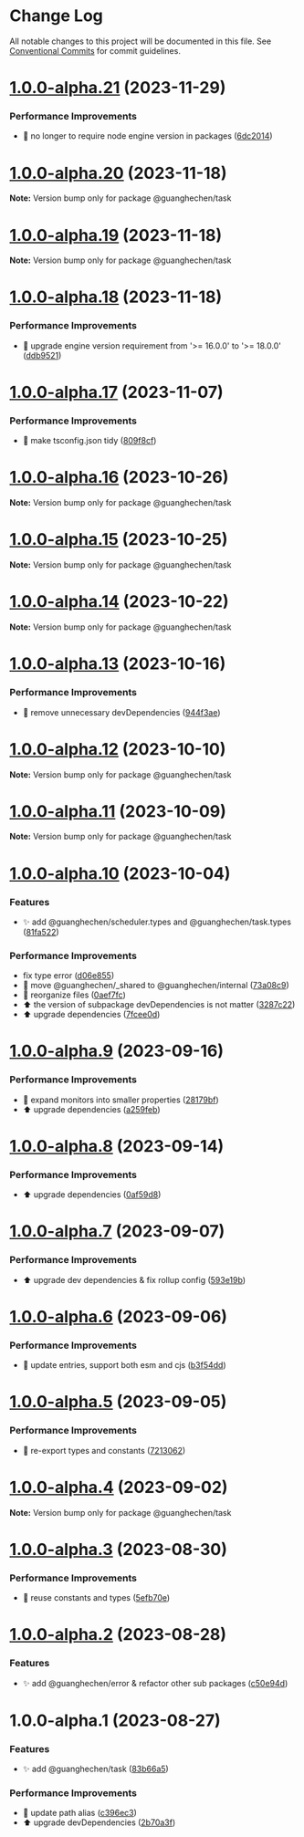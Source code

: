 # Change Log

All notable changes to this project will be documented in this file.
See [Conventional Commits](https://conventionalcommits.org) for commit guidelines.

# [1.0.0-alpha.21](https://github.com/guanghechen/sora/compare/@guanghechen/task@1.0.0-alpha.20...@guanghechen/task@1.0.0-alpha.21) (2023-11-29)


### Performance Improvements

* 🔧 no longer to require node engine version in packages ([6dc2014](https://github.com/guanghechen/sora/commit/6dc2014122dd44bcadc893e2ee98697265e7d61e))





# [1.0.0-alpha.20](https://github.com/guanghechen/sora/compare/@guanghechen/task@1.0.0-alpha.19...@guanghechen/task@1.0.0-alpha.20) (2023-11-18)

**Note:** Version bump only for package @guanghechen/task





# [1.0.0-alpha.19](https://github.com/guanghechen/sora/compare/@guanghechen/task@1.0.0-alpha.18...@guanghechen/task@1.0.0-alpha.19) (2023-11-18)

**Note:** Version bump only for package @guanghechen/task





# [1.0.0-alpha.18](https://github.com/guanghechen/sora/compare/@guanghechen/task@1.0.0-alpha.17...@guanghechen/task@1.0.0-alpha.18) (2023-11-18)


### Performance Improvements

* 🔧 upgrade engine version requirement from '>= 16.0.0' to '>= 18.0.0' ([ddb9521](https://github.com/guanghechen/sora/commit/ddb9521b529b2ca838554794339b9e27ac80b8aa))





# [1.0.0-alpha.17](https://github.com/guanghechen/sora/compare/@guanghechen/task@1.0.0-alpha.16...@guanghechen/task@1.0.0-alpha.17) (2023-11-07)


### Performance Improvements

* 🔧 make tsconfig.json tidy ([809f8cf](https://github.com/guanghechen/sora/commit/809f8cf6b18da2d8fbba1566a5f4a783b52683da))





# [1.0.0-alpha.16](https://github.com/guanghechen/sora/compare/@guanghechen/task@1.0.0-alpha.15...@guanghechen/task@1.0.0-alpha.16) (2023-10-26)

**Note:** Version bump only for package @guanghechen/task





# [1.0.0-alpha.15](https://github.com/guanghechen/sora/compare/@guanghechen/task@1.0.0-alpha.14...@guanghechen/task@1.0.0-alpha.15) (2023-10-25)

**Note:** Version bump only for package @guanghechen/task





# [1.0.0-alpha.14](https://github.com/guanghechen/sora/compare/@guanghechen/task@1.0.0-alpha.13...@guanghechen/task@1.0.0-alpha.14) (2023-10-22)

**Note:** Version bump only for package @guanghechen/task





# [1.0.0-alpha.13](https://github.com/guanghechen/sora/compare/@guanghechen/task@1.0.0-alpha.12...@guanghechen/task@1.0.0-alpha.13) (2023-10-16)


### Performance Improvements

* 🔧 remove unnecessary devDependencies ([944f3ae](https://github.com/guanghechen/sora/commit/944f3aee64e68ce52ca30237c7d0240a82c9c58f))





# [1.0.0-alpha.12](https://github.com/guanghechen/sora/compare/@guanghechen/task@1.0.0-alpha.11...@guanghechen/task@1.0.0-alpha.12) (2023-10-10)

**Note:** Version bump only for package @guanghechen/task





# [1.0.0-alpha.11](https://github.com/guanghechen/sora/compare/@guanghechen/task@1.0.0-alpha.10...@guanghechen/task@1.0.0-alpha.11) (2023-10-09)

**Note:** Version bump only for package @guanghechen/task





# [1.0.0-alpha.10](https://github.com/guanghechen/sora/compare/@guanghechen/task@1.0.0-alpha.9...@guanghechen/task@1.0.0-alpha.10) (2023-10-04)


### Features

* ✨ add @guanghechen/scheduler.types and @guanghechen/task.types ([81fa522](https://github.com/guanghechen/sora/commit/81fa52203ace549fc15da97218bd38a31eda4af9))


### Performance Improvements

* fix type error ([d06e855](https://github.com/guanghechen/sora/commit/d06e855ccc9d98768fcd4dd171e9288d7b645bd2))
* :truck:  move @guanghechen/_shared to @guanghechen/internal ([73a08c9](https://github.com/guanghechen/sora/commit/73a08c918d5bf1eeb3c6daa69dc50169198b77bf))
* 🎨 reorganize files ([0aef7fc](https://github.com/guanghechen/sora/commit/0aef7fce0cca25b2f4c40ba5881a37cdd1bcb40f))
* ⬆️ the version of subpackage devDependencies is not matter ([3287c22](https://github.com/guanghechen/sora/commit/3287c22fb150af6620c1c9f6f4b186498aea815b))
* ⬆️ upgrade dependencies ([7fcee0d](https://github.com/guanghechen/sora/commit/7fcee0de7b515b1cc9e18758c2be1f38a7374cfb))





# [1.0.0-alpha.9](https://github.com/guanghechen/sora/compare/@guanghechen/task@1.0.0-alpha.8...@guanghechen/task@1.0.0-alpha.9) (2023-09-16)


### Performance Improvements

* 🎨 expand monitors into smaller properties ([28179bf](https://github.com/guanghechen/sora/commit/28179bf6ab0904c5b669e33fbadc9f13f12ccab7))
* ⬆️ upgrade dependencies ([a259feb](https://github.com/guanghechen/sora/commit/a259feba5933148a34e4f498c9b883a5f87b7b50))





# [1.0.0-alpha.8](https://github.com/guanghechen/sora/compare/@guanghechen/task@1.0.0-alpha.7...@guanghechen/task@1.0.0-alpha.8) (2023-09-14)


### Performance Improvements

* ⬆️ upgrade dependencies ([0af59d8](https://github.com/guanghechen/sora/commit/0af59d85d8c2c514f57e5289e87f0a3cbb6ab5ab))





# [1.0.0-alpha.7](https://github.com/guanghechen/sora/compare/@guanghechen/task@1.0.0-alpha.6...@guanghechen/task@1.0.0-alpha.7) (2023-09-07)


### Performance Improvements

* ⬆️ upgrade dev dependencies & fix rollup config ([593e19b](https://github.com/guanghechen/sora/commit/593e19bf68c159ec4f9f5d34a567c832997b5055))





# [1.0.0-alpha.6](https://github.com/guanghechen/sora/compare/@guanghechen/task@1.0.0-alpha.5...@guanghechen/task@1.0.0-alpha.6) (2023-09-06)


### Performance Improvements

* 🔧 update entries, support both esm and cjs ([b3f54dd](https://github.com/guanghechen/sora/commit/b3f54dde89d3b079c422e062cef795194482e165))





# [1.0.0-alpha.5](https://github.com/guanghechen/sora/compare/@guanghechen/task@1.0.0-alpha.4...@guanghechen/task@1.0.0-alpha.5) (2023-09-05)


### Performance Improvements

* 🎨 re-export types and constants ([7213062](https://github.com/guanghechen/sora/commit/721306218d253c3dad6549f145cf51c81e86d9ad))





# [1.0.0-alpha.4](https://github.com/guanghechen/sora/compare/@guanghechen/task@1.0.0-alpha.3...@guanghechen/task@1.0.0-alpha.4) (2023-09-02)

**Note:** Version bump only for package @guanghechen/task





# [1.0.0-alpha.3](https://github.com/guanghechen/sora/compare/@guanghechen/task@1.0.0-alpha.2...@guanghechen/task@1.0.0-alpha.3) (2023-08-30)


### Performance Improvements

* 🎨 reuse constants and types ([5efb70e](https://github.com/guanghechen/sora/commit/5efb70e6df130dc870ccb5add632291dcbd94809))





# [1.0.0-alpha.2](https://github.com/guanghechen/sora/compare/@guanghechen/task@1.0.0-alpha.1...@guanghechen/task@1.0.0-alpha.2) (2023-08-28)


### Features

* ✨ add @guanghechen/error & refactor other sub packages ([c50e94d](https://github.com/guanghechen/sora/commit/c50e94de4b9e6d7fd635c10e202eb8bdc4f4f8dd))





# 1.0.0-alpha.1 (2023-08-27)


### Features

* ✨ add @guanghechen/task ([83b66a5](https://github.com/guanghechen/sora/commit/83b66a52d84dd43e4125ca40bc297a511f5712f1))


### Performance Improvements

* 🔧 update path alias ([c396ec3](https://github.com/guanghechen/sora/commit/c396ec3316b2b19a69ba0234cc7a9d86edd9fac2))
* ⬆️ upgrade devDependencies ([2b70a3f](https://github.com/guanghechen/sora/commit/2b70a3f5b895ed51de035b962d843661475663d6))
